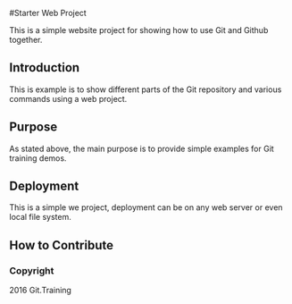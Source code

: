 #Starter Web Project

This is a simple website project for
showing how to use Git and Github together.

## Introduction

This is example is to show different parts
of the Git repository and various commands
using a web project.

## Purpose

As stated above, the main purpose is to
provide simple examples for Git training
demos.

## Deployment

This is a simple we project, deployment
can be on any web server or even local
file system.	

## How to Contribute

### Copyright
2016 Git.Training